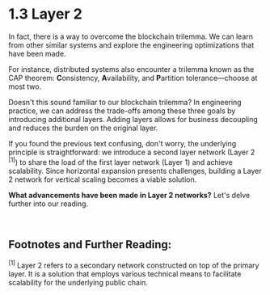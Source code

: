 # 1.3 Layer 2

In fact, there is a way to overcome the blockchain trilemma. We can learn from other similar systems and explore the engineering optimizations that have been made.

For instance, distributed systems also encounter a trilemma known as the CAP theorem: **C**onsistency, **A**vailability, and **P**artition tolerance—choose at most two.

Doesn't this sound familiar to our blockchain trilemma? In engineering practice, we can address the trade-offs among these three goals by introducing additional layers. Adding layers allows for business decoupling and reduces the burden on the original layer.

If you found the previous text confusing, don't worry, the underlying principle is straightforward: we introduce a second layer network (Layer 2 <sup>[1]</sup>) to share the load of the first layer network (Layer 1) and achieve scalability. Since horizontal expansion presents challenges, building a Layer 2 network for vertical scaling becomes a viable solution.

<MdxImg src="https://cdn.myfirst.io/layer2/assets/1.3.1.gif" width="600px" alt="Layer 1 & Layer 2.gif" />

**What advancements have been made in Layer 2 networks?** Let's delve further into our reading.

&nbsp;

## Footnotes and Further Reading:

<sup>[1]</sup> Layer 2 refers to a secondary network constructed on top of the primary layer. It is a solution that employs various technical means to facilitate scalability for the underlying public chain.

<GithubAvatar owner='lxdao-official' repo='myfirstlayer2-frontend' path='mdx/en/1.3-layer2.md' />

<EditChapter url='https://github.com/lxdao-official/myfirstlayer2-frontend/blob/main/mdx/en/1.3-layer2.md' />
